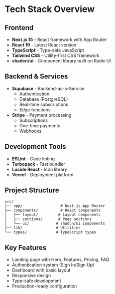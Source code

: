 # Tech Stack Overview

## Frontend
- **Next.js 15** - React framework with App Router
- **React 19** - Latest React version
- **TypeScript** - Type-safe JavaScript
- **Tailwind CSS** - Utility-first CSS framework
- **shadcn/ui** - Component library built on Radix UI

## Backend & Services
- **Supabase** - Backend-as-a-Service
  - Authentication
  - Database (PostgreSQL)
  - Real-time subscriptions
  - Edge functions
- **Stripe** - Payment processing
  - Subscriptions
  - One-time payments
  - Webhooks

## Development Tools
- **ESLint** - Code linting
- **Turbopack** - Fast bundler
- **Lucide React** - Icon library
- **Vercel** - Deployment platform

## Project Structure
```
src/
├── app/                 # Next.js App Router
├── components/          # React components
│   ├── layout/         # Layout components
│   ├── sections/       # Page sections
│   └── ui/            # shadcn/ui components
├── lib/               # Utilities
└── types/             # TypeScript types
```

## Key Features
- Landing page with Hero, Features, Pricing, FAQ
- Authentication system (Sign In/Sign Up)
- Dashboard with basic layout
- Responsive design
- Type-safe development
- Production-ready configuration
